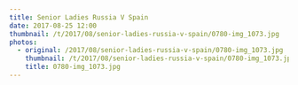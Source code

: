 ```yaml
---
title: Senior Ladies Russia V Spain
date: 2017-08-25 12:00
thumbnail: /t/2017/08/senior-ladies-russia-v-spain/0780-img_1073.jpg
photos:
  - original: /2017/08/senior-ladies-russia-v-spain/0780-img_1073.jpg
    thumbnail: /t/2017/08/senior-ladies-russia-v-spain/0780-img_1073.jpg
    title: 0780-img_1073.jpg
---
```

